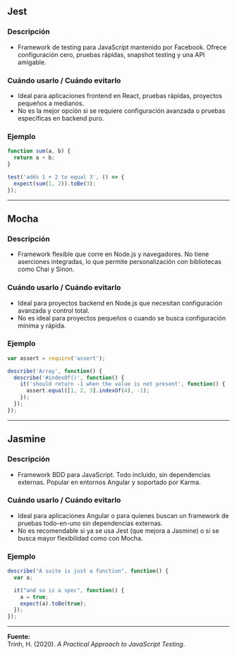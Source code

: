 ## Jest
### Descripción
- Framework de testing para JavaScript mantenido por Facebook. Ofrece configuración cero, pruebas rápidas, snapshot testing y una API amigable.

### Cuándo usarlo / Cuándo evitarlo
- Ideal para aplicaciones frontend en React, pruebas rápidas, proyectos pequeños a medianos.
- No es la mejor opción si se requiere configuración avanzada o pruebas específicas en backend puro.

### Ejemplo
```javascript
function sum(a, b) {
  return a + b;
}

test('adds 1 + 2 to equal 3', () => {
  expect(sum(1, 2)).toBe(3);
});
```

---

## Mocha
### Descripción
- Framework flexible que corre en Node.js y navegadores. No tiene aserciones integradas, lo que permite personalización con bibliotecas como Chai y Sinon.

### Cuándo usarlo / Cuándo evitarlo
- Ideal para proyectos backend en Node.js que necesitan configuración avanzada y control total.
- No es ideal para proyectos pequeños o cuando se busca configuración mínima y rápida.

### Ejemplo
```javascript
var assert = require('assert');

describe('Array', function() {
  describe('#indexOf()', function() {
    it('should return -1 when the value is not present', function() {
      assert.equal([1, 2, 3].indexOf(4), -1);
    });
  });
});
```

---

## Jasmine
### Descripción
- Framework BDD para JavaScript. Todo incluido, sin dependencias externas. Popular en entornos Angular y soportado por Karma.

### Cuándo usarlo / Cuándo evitarlo
- Ideal para aplicaciones Angular o para quienes buscan un framework de pruebas todo-en-uno sin dependencias externas.
- No es recomendable si ya se usa Jest (que mejora a Jasmine) o si se busca mayor flexibilidad como con Mocha.

### Ejemplo
```javascript
describe("A suite is just a function", function() {
  var a;

  it("and so is a spec", function() {
    a = true;
    expect(a).toBe(true);
  });
});
```

---

**Fuente:**  
Trinh, H. (2020). *A Practical Approach to JavaScript Testing*.
